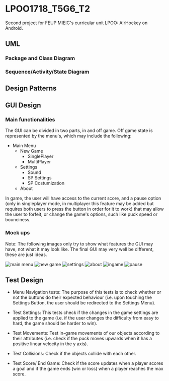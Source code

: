 # LPOO1718_T5G6_T2
Second project for FEUP MIEIC's curricular unit LPOO: AirHockey on Android.

## UML

### Package and Class Diagram

### Sequence/Activity/State Diagram

## Design Patterns

## GUI Design

### Main functionalities
The GUI can be divided in two parts, in and off game.
Off game state is represented by the menu's, which may include the following:

- Main Menu
  - New Game
    - SinglePlayer
    - MultiPlayer
  - Settings
    - Sound
    - SP Settings
    - SP Costumization
  - About
  
In game, the user will have access to the current score, and a pause option (only in singleplayer mode, in multiplayer this feature may be added but requires both users to press the button in order for it to work) that may allow the user to forfeit, or change the game's options, such like puck speed or bounciness.

### Mock ups

Note: The following images only try to show what features the GUI may have, not what it may look like. The final GUI may very well be different, these are just ideas.

![main menu](https://github.com/CiscoFrisco/LPOO1718_T5G6_T2/blob/master/res/menu-mockups/main.png "Main Menu")
![new game](https://github.com/CiscoFrisco/LPOO1718_T5G6_T2/blob/master/res/menu-mockups/new.png "New Game")
![settings](https://github.com/CiscoFrisco/LPOO1718_T5G6_T2/blob/master/res/menu-mockups/settings.png "Settings")
![about](https://github.com/CiscoFrisco/LPOO1718_T5G6_T2/blob/master/res/menu-mockups/about.png "About")
![ingame](https://github.com/CiscoFrisco/LPOO1718_T5G6_T2/blob/master/res/menu-mockups/ingame.png "In Game")
![pause](https://github.com/CiscoFrisco/LPOO1718_T5G6_T2/blob/master/res/menu-mockups/pause.png "Pause")

## Test Design

- Menu Navigation tests: The purpose of this tests is to check whether or not the buttons do their expected behaviour (i.e. upon touching the Settings Button, the user should be redirected to the Settings Menu).

- Test Settings: This tests check if the changes in the game settings are applied to the game (i.e. if the user changes the difficulty
from easy to hard, the game should be harder to win).

- Test Movements: Test in-game movements of our objects according to their attributes (i.e. check if the puck moves upwards when it has a positive linear velocity in the y axis).

- Test Collisions: Check if the objects collide with each other.

- Test Score/ End Game: Check if the score updates when a player scores a goal and if the game ends (win or loss) when a player reaches the max score. 
